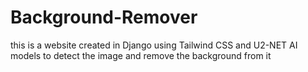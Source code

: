 # Background-Remover
this is a website created in Django using Tailwind CSS and U2-NET AI models to detect the image and remove the background from it
